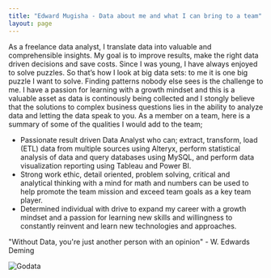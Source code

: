 ```yaml
---
title: "Edward Mugisha - Data about me and what I can bring to a team"
layout: page
---
```

 
As a freelance data analyst, I translate data into valuable and comprehensible insights. My goal is to improve results, make the right data driven decisions and save costs. Since I was young, I have always enjoyed to solve puzzles. So that’s how I look at big data sets: to me it is one big puzzle I want to solve. Finding patterns nobody else sees is the challenge to me. I have a passion for learning with a growth mindset and this is a valuable asset as data is continously being collected and I stongly believe that the solutions to complex business questions lies in the ability to analyze data and letting the data speak to you. As a member on a team, here is a summary of some of the qualities I would add to the team;
- Passionate result driven Data Analyst who can; extract, transform, load (ETL) data from multiple sources using Alteryx, perform statistical analysis of data and query databases using MySQL, and perform data visualization reporting using Tableau and Power BI.
- Strong work ethic, detail oriented, problem solving, critical and analytical thinking with a mind for math and numbers can be used to help promote the team mission and exceed team goals as a key team player.
- Determined individual with drive to expand my career with a growth mindset and a passion for learning new skills and willingness to constantly reinvent and learn new technologies and approaches. 

"Without Data, you're just another person with an opinion" - W. Edwards Deming

![Godata](https://github.com/Mugisha112/Mugisha112.github.io/assets/138741342/20b89e66-5731-459b-9c03-ac818b8ec37c)
